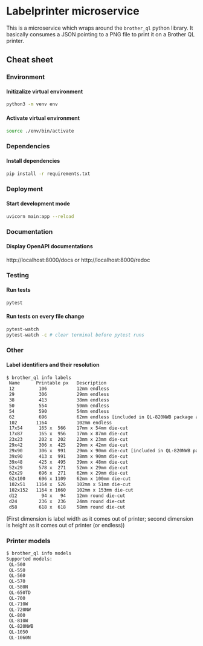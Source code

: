 # Labelprinter microservice

This is a microservice which wraps around the `brother_ql` python library. It basically consumes a JSON pointing to a PNG file to print it on a Brother QL printer.

## Cheat sheet

### Environment

#### Initizalize virtual environment

```sh
python3 -m venv env
```

#### Activate virtual environment

```sh
source ./env/bin/activate
```

### Dependencies

#### Install dependencies

```sh
pip install -r requirements.txt
```

### Deployment

#### Start development mode

```sh
uvicorn main:app --reload
```

### Documentation

#### Display OpenAPI documentations

http://localhost:8000/docs or http://localhost:8000/redoc

### Testing

#### Run tests

```sh
pytest
```

#### Run tests on every file change

```sh
pytest-watch
pytest-watch -c # clear terminal before pytest runs
```

### Other

#### Label identifiers and their resolution

```sh
$ brother_ql info labels
 Name      Printable px   Description
 12         106           12mm endless
 29         306           29mm endless
 38         413           38mm endless
 50         554           50mm endless
 54         590           54mm endless
 62         696           62mm endless [included in QL-820NWB package as sample]
 102       1164           102mm endless
 17x54      165 x  566    17mm x 54mm die-cut
 17x87      165 x  956    17mm x 87mm die-cut
 23x23      202 x  202    23mm x 23mm die-cut
 29x42      306 x  425    29mm x 42mm die-cut
 29x90      306 x  991    29mm x 90mm die-cut [included in QL-820NWB package as sample]
 39x90      413 x  991    38mm x 90mm die-cut
 39x48      425 x  495    39mm x 48mm die-cut
 52x29      578 x  271    52mm x 29mm die-cut
 62x29      696 x  271    62mm x 29mm die-cut
 62x100     696 x 1109    62mm x 100mm die-cut
 102x51    1164 x  526    102mm x 51mm die-cut
 102x152   1164 x 1660    102mm x 153mm die-cut
 d12         94 x   94    12mm round die-cut
 d24        236 x  236    24mm round die-cut
 d58        618 x  618    58mm round die-cut
```

(First dimension is label width as it comes out of printer; second dimension is height as it comes out of printer (or endless))

### Printer models

```sh
$ brother_ql info models
Supported models:
 QL-500
 QL-550
 QL-560
 QL-570
 QL-580N
 QL-650TD
 QL-700
 QL-710W
 QL-720NW
 QL-800
 QL-810W
 QL-820NWB
 QL-1050
 QL-1060N
```
